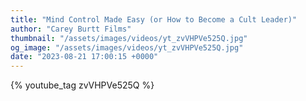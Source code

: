 ```yaml
---
title: "Mind Control Made Easy (or How to Become a Cult Leader)"
author: "Carey Burtt Films"
thumbnail: "/assets/images/videos/yt_zvVHPVe525Q.jpg"
og_image: "/assets/images/videos/yt_zvVHPVe525Q.jpg"
date: "2023-08-21 17:00:15 +0000"
---
```


{% youtube_tag zvVHPVe525Q %}
